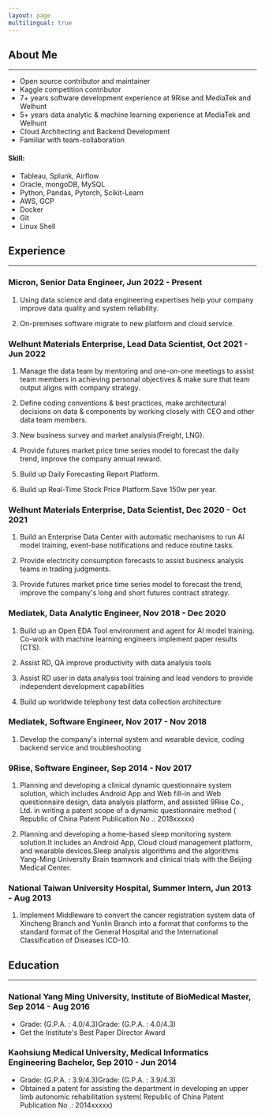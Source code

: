 ```yaml
---
layout: page
multilingual: true
---
```


## About Me
-------------
* Open source contributor and maintainer
* Kaggle competition contributor
* 7+ years software development experience at 9Rise and MediaTek and Welhunt 
* 5+ years data analytic & machine learning experience at MediaTek and Welhunt 
* Cloud Architecting and Backend Development
* Familiar with team-collaboration

#### Skill:
* Tableau, Splunk, Airflow 
* Oracle, mongoDB, MySQL
* Python, Pandas, Pytorch, Scikit-Learn 
* AWS, GCP
* Docker
* Git
* Linux Shell

## Experience
-------------
### Micron, Senior Data Engineer, Jun 2022 - Present
1. Using data science and data engineering expertises help your company improve data quality and system reliability.

2. On-premises software migrate to new platform and cloud service.

### Welhunt Materials Enterprise, Lead Data Scientist, Oct 2021 - Jun 2022
1. Manage the data team by mentoring and one-on-one meetings to assist team members in achieving personal objectives & make sure that team output aligns with company strategy. 

2. Define coding conventions & best practices, make architectural decisions on data & components by working closely with CEO and other data team members.

3. New business survey and market analysis(Freight, LNG).

4. Provide futures market price time series model to forecast the daily trend, improve the company annual reward.

5. Build up Daily Forecasting Report Platform.

6. Build up Real-Time Stock Price Platform.Save 150w per year.

### Welhunt Materials Enterprise, Data Scientist, Dec 2020 - Oct 2021
1. Build an Enterprise Data Center with automatic mechanisms to run AI model training, event-base notifications and reduce routine tasks.

2. Provide electricity consumption forecasts to assist business analysis teams in trading judgments. 

3. Provide futures market price time series model to forecast the trend, improve the company's long and short futures contract strategy.

### Mediatek, Data Analytic Engineer, Nov 2018 - Dec 2020
1. Build up an Open EDA Tool environment and agent for AI model training. Co-work with machine learning engineers implement paper results (CTS).

2. Assist RD, QA improve productivity with data analysis tools

3. Assist RD user in data analysis tool training and lead vendors to provide independent development capabilities

4. Build up worldwide telephony test data collection architecture

### Mediatek, Software Engineer, Nov 2017 - Nov 2018  
1. Develop the company's internal system and wearable device, coding backend service and troubleshooting

### 9Rise, Software Engineer, Sep 2014 - Nov 2017
1. Planning and developing a clinical dynamic questionnaire system solution, which includes Android App and Web fill-in and Web questionnaire design, data analysis platform, and assisted 9Rise Co., Ltd. in writing a patent scope of a dynamic questionnaire method ( Republic of China Patent Publication No .: 2018xxxxx)

2. Planning and developing a home-based sleep monitoring system solution.It includes an Android App, Cloud cloud management platform, and wearable devices.Sleep analysis algorithms and the algorithms Yang-Ming University Brain teamwork and clinical trials with the Beijing Medical Center.

### National Taiwan University Hospital, Summer Intern, Jun 2013 - Aug 2013
1. Implement Middleware to convert the cancer registration system data of Xincheng Branch and Yunlin Branch into a format that conforms to the standard format of the General Hospital and the International Classification of Diseases ICD-10.

## Education
-------------
### National Yang Ming University, Institute of BioMedical Master, Sep 2014 - Aug 2016
- Grade: (G.P.A. : 4.0/4.3)Grade: (G.P.A. : 4.0/4.3)
- Get the Institute's Best Paper Director Award

### Kaohsiung Medical University, Medical Informatics Engineering Bachelor, Sep 2010 - Jun 2014
- Grade: (G.P.A. : 3.9/4.3)Grade: (G.P.A. : 3.9/4.3)
- Obtained a patent for assisting the department in developing an upper limb autonomic rehabilitation system( Republic of China Patent Publication No .: 2014xxxxx)